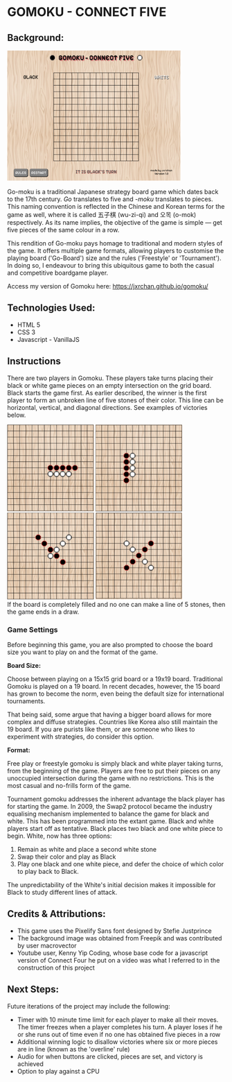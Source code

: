 # GOMOKU - CONNECT FIVE

## Background:

<img src = "images/overall.png" style = "height: 300px; width: 400px;"/>

Go-moku is a traditional Japanese strategy board game which dates back to the 17th century. _Go_ translates to five and _-moku_ translates to pieces. This naming convention is reflected in the Chinese and Korean terms for the game as well, where it is called 五子棋 (wu-zi-qi) and 오목 (o-mok) respectively. As its name implies, the objective of the game is simple — get five pieces of the same colour in a row.

This rendition of Go-moku pays homage to traditional and modern styles of the game. It offers multiple game formats, allowing players to customise the playing board ('Go-Board') size and the rules ('Freestyle' or 'Tournament'). In doing so, I endeavour to bring this ubiquitous game to both the casual and competitive boardgame player.

Access my version of Gomoku here:
https://jxrchan.github.io/gomoku/

## Technologies Used:

- HTML 5
- CSS 3
- Javascript - VanillaJS

## Instructions

There are two players in Gomoku. These players take turns placing their black or white game pieces on an empty intersection on the grid board. Black starts the game first. As earlier described, the winner is the first player to form an unbroken line of five stones of their color. This line can be horizontal, vertical, and diagonal directions. See examples of victories below.

<img src = "images/horizontal-win.png" style="height: 200px; width: 200px;">
<img src = "images/vertical-win.png" style="height: 200px; width: 200px;">
<img src = "images/diagonal-win.png" style="height: 200px; width: 200px;">
<img src = "images/anti-diagonal-win.png" style="height: 200px; width: 200px;">

<br/>
If the board is completely filled and no one can make a line of 5 stones, then the game ends in a draw.

### Game Settings

Before beginning this game, you are also prompted to choose the board size you want to play on and the format of the game.

**Board Size:**

Choose between playing on a 15x15 grid board or a 19x19 board. Traditional Gomoku is played on a 19 board. In recent decades, however, the 15 board has grown to become the norm, even being the default size for international tournaments.

That being said, some argue that having a bigger board allows for more complex and diffuse strategies. Countries like Korea also still maintain the 19 board. If you are purists like them, or are someone who likes to experiment with strategies, do consider this option.

**Format:**

Free play or freestyle gomoku is simply black and white player taking turns, from the beginning of the game. Players are free to put their pieces on any unoccupied intersection during the game with no restrictions. This is the most casual and no-frills form of the game.

Tournament gomoku addresses the inherent advantage the black player has for starting the game. In 2009, the Swap2 protocol became the industry equalising mechanism implemented to balance the game for black and white. This has been programmed into the extant game. Black and white players start off as tentative. Black places two black and one white piece to begin. White, now has three options:

1. Remain as white and place a second white stone
2. Swap their color and play as Black
3. Play one black and one white piece, and defer the choice of which color to play back to Black.

The unpredictability of the White's initial decision makes it impossible for Black to study different lines of attack.

## Credits & Attributions:

- This game uses the Pixelify Sans font designed by Stefie Justprince
- The background image was obtained from Freepik and was contributed by user macrovector
- Youtube user, Kenny Yip Coding, whose base code for a javascript version of Connect Four he put on a video was what I referred to in the construction of this project

## Next Steps:

Future iterations of the project may include the following:

- Timer with 10 minute time limit for each player to make all their moves. The timer freezes when a player completes his turn. A player loses if he or she runs out of time even if no one has obtained five pieces in a row
- Additional winning logic to disallow victories where six or more pieces are in line (known as the 'overline' rule)
- Audio for when buttons are clicked, pieces are set, and victory is achieved
- Option to play against a CPU
